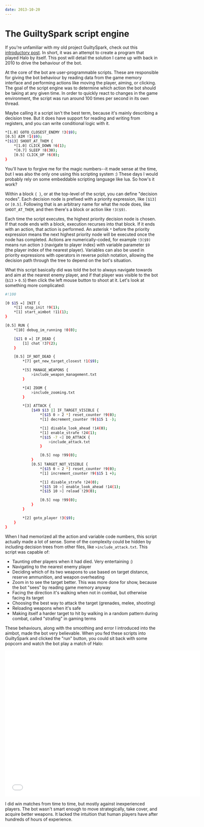 ```yaml
---
date: 2013-10-20
---
```


# The GuiltySpark script engine

If you're unfamiliar with my old project GuiltySpark, check out this [introductory post](/post/guiltyspark). In short, it was an attempt to create a program that played Halo by itself. This post will detail the solution I came up with back in 2010 to drive the behaviour of the bot.

At the core of the bot are user-programmable scripts. These are responsible for giving the bot behaviour by reading data from the game memory interface and performing actions like moving the player, aiming, or clicking. The goal of the script engine was to determine which action the bot should be taking at any given time. In order to quickly react to changes in the game environment, the script was run around 100 times per second in its own thread.

Maybe calling it a script isn't the best term, because it's mainly describing a decision tree. But it does have support for reading and writing from registers, and you can write conditional logic with it.

```sh
*[1.0] GOTO_CLOSEST_ENEMY !3($9);
[0.5] AIM !1($9);
*[$13] SHOOT_AT_THEM {
    *[1.0] CLICK_DOWN !6(1);
    *[0.7] SLEEP !8(30);
    [0.5] CLICK_UP !6(0);
}
```

You'll have to forgive me for the magic numbers--it made sense at the time, but I was also the only one using this scripting system :) These days I would probably rely on some embeddable scripting language like lua. So how's it work?

Within a block `{ }`, or at the top-level of the script, you can define "decision nodes". Each decision node is prefixed with a priority expression, like `[$13]` or `[0.5]`. Following that is an arbitrary name for what the node does, like `SHOOT_AT_THEM`, and then there's a block or action like `!3($9)`.

Each time the script executes, the highest priority decision node is chosen. If that node ends with a block, execution recurses into that block. If it ends with an action, that action is performed. An asterisk `*` before the priority expression means the next highest priority node will be executed once the node has completed. Actions are numerically-coded, for example `!3($9)` means run action `3` (navigate to player index) with variable parameter `$9` (the player index of the nearest player). Variables can also be used in priority expressions with operators in reverse polish notation, allowing the decision path through the tree to depend on the bot's situation.

What this script basically did was told the bot to always navigate towards and aim at the nearest enemy player, and if that player was visible to the bot (`$13` > `0.5`) then click the left mouse button to shoot at it. Let's look at something more complicated:

```sh
#!100

[0 $15 =] INIT {
    *[1] stop_init !9(1);
    *[1] start_aimbot !11(1);
}

[0.5] RUN {
    *[10] debug_im_running !0(0);

    [$21 0 =] IF_DEAD {
        [1] chat !37(2);
    }

    [0.5] IF_NOT_DEAD {
        *[7] get_new_target_closest !1($9);

        *[5] MANAGE_WEAPONS {
            >include_weapon_management.txt
        }

        *[4] ZOOM {
            >include_zooming.txt
        }

        *[3] ATTACK {
            [$49 $13 |] IF_TARGET_VISIBLE {
                *[$15 0 > 2 *] reset_counter !9(0);
                *[1] decrement_counter !9($15 1 -);

                *[1] disable_look_ahead !14(0);
                *[1] enable_strafe !24(1);
                *[$15 -7 <] DO_ATTACK {
                    >include_attack.txt
                }

                [0.5] nop !99(0);
            }
            [0.5] TARGET_NOT_VISIBLE {
                *[$15 0 < 2 *] reset_counter !9(0);
                *[1] increment_counter !9($15 1 +);

                *[1] disable_strafe !24(0);
                *[$15 10 >] enable_look_ahead !14(1);
                *[$15 10 >] reload !29(0);

                [0.5] nop !99(0);
            }
        }

        *[2] goto_player !3($9);
    }
}
```

When I had memorized all the action and variable code numbers, this script actually made a lot of sense. Some of the complexity could be hidden by including decision trees from other files, like `>include_attack.txt`. This script was capable of:

* Taunting other players when it had died. Very entertaining :)
* Navigating to the nearest enemy player
* Deciding which of its two weapons to use based on target distance, reserve ammunition, and weapon overheating
* Zoom in to see the target better. This was more done for show, because the bot "sees" by reading game memory anyway
* Facing the direction it's walking when not in combat, but otherwise facing its target
* Choosing the best way to attack the target (grenades, melee, shooting)
* Reloading weapons when it's safe
* Making itself a harder target to hit by walking in a random pattern during combat, called "strafing" in gaming terms

These behaviours, along with the smoothing and error I introduced into the aimbot, made the bot very believable. When you fed these scripts into GuiltySpark and clicked the "run" button, you could sit back with some popcorn and watch the bot play a match of Halo:

<iframe width="640" height="480" src="//www.youtube.com/embed/SpogBHQXg5k" frameborder="0" allowfullscreen></iframe>

I did win matches from time to time, but mostly against inexperienced players. The bot wasn't smart enough to move strategically, take cover, and acquire better weapons. It lacked the intuition that human players have after hundreds of hours of experience.